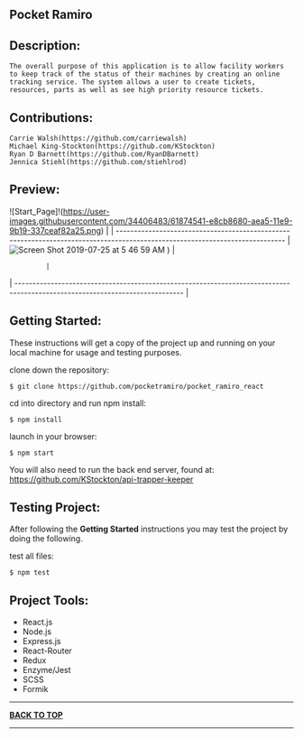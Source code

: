 ## Pocket Ramiro

## Description:
```
The overall purpose of this application is to allow facility workers to keep track of the status of their machines by creating an online tracking service. The system allows a user to create tickets, resources, parts as well as see high priority resource tickets.
```

## Contributions:
```
Carrie Walsh(https://github.com/carriewalsh)
Michael King-Stockton(https://github.com/KStockton)
Ryan D Barnett(https://github.com/RyanDBarnett)
Jennica Stiehl(https://github.com/stiehlrod)
```

## Preview:

![Start_Page]!(https://user-images.githubusercontent.com/34406483/61874541-e8cb8680-aea5-11e9-9b19-337ceaf82a25.png)
                                                         |
| ---------------------------------------------------------------------------------------------------------------------------- |
![Screen Shot 2019-07-25 at 5 46 59 AM](https://user-images.githubusercontent.com/34406483/61874551-ee28d100-aea5-11e9-8526-e29f7ce16994.png)
) |

             |
| ---------------------------------------------------------------------------------------------------------------------------- |


## Getting Started:

These instructions will get a copy of the project up and running on your local machine for usage and testing purposes.

clone down the repository:

```
$ git clone https://github.com/pocketramiro/pocket_ramiro_react
```

cd into directory and run npm install:

```
$ npm install
```

launch in your browser:

```
$ npm start
```

You will also need to run the back end server, found at:
https://github.com/KStockton/api-trapper-keeper

## Testing Project:

After following the <b>Getting Started</b> instructions you may test the project by doing the following.

test all files:

```
$ npm test
```



## Project Tools:

- React.js
- Node.js
- Express.js
- React-Router
- Redux
- Enzyme/Jest
- SCSS
- Formik



---

**[BACK TO TOP](https://github.com/pocketramiro/pocket_ramiro_react)**

---